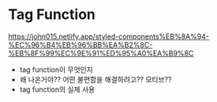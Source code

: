 # Tag Function

https://john015.netlify.app/styled-components%EB%8A%94-%EC%96%B4%EB%96%BB%EA%B2%8C-%EB%8F%99%EC%9E%91%ED%95%A0%EA%B9%8C

- tag function이 무엇인지
- 왜 나온거야?? 어떤 불편함을 해결하려고?? 모티브??
- tag function의 실제 사용

